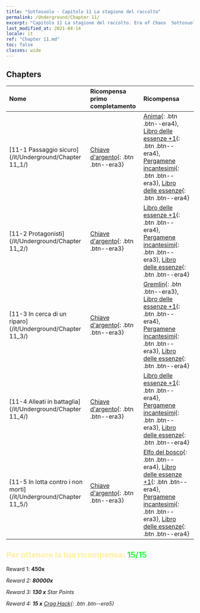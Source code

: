 ```yaml
---
title: "Sottosuolo - Capitolo 11 La stagione del raccolto"
permalink: /Underground/Chapter 11/
excerpt: "Capitolo 11 La stagione del raccolto. Era of Chaos  Sottosuolo - Capitolo 11. La stagione del raccolto"
last_modified_at: 2021-04-14
locale: it
ref: "Chapter 11.md"
toc: false
classes: wide
---
```


## Chapters

  | Nome |  Ricompensa primo completamento | Ricompensa |
  |:------------|:------------|:------------| 
  | [11-1 Passaggio sicuro](/it/Underground/Chapter 11_1/) | [Chiave d'argento](/it/Items/con_693/){: .btn .btn--era3} | [Anima](/it/Items/unt_210/){: .btn .btn--era4}, [Libro delle essenze +1](/it/Items/mat_46/){: .btn .btn--era4}, [Pergamene incantesimi](/it/Items/con_694/){: .btn .btn--era3}, [Libro delle essenze](/it/Items/mat_39/){: .btn .btn--era4} |
  | [11-2 Protagonisti](/it/Underground/Chapter 11_2/) | [Chiave d'argento](/it/Items/con_693/){: .btn .btn--era3} | [Libro delle essenze +1](/it/Items/mat_46/){: .btn .btn--era4}, [Pergamene incantesimi](/it/Items/con_694/){: .btn .btn--era3}, [Libro delle essenze](/it/Items/mat_39/){: .btn .btn--era4} |
  | [11-3 In cerca di un riparo](/it/Underground/Chapter 11_3/) | [Chiave d'argento](/it/Items/con_693/){: .btn .btn--era3} | [Gremlin](/it/Items/unt_235/){: .btn .btn--era3}, [Libro delle essenze +1](/it/Items/mat_46/){: .btn .btn--era4}, [Pergamene incantesimi](/it/Items/con_694/){: .btn .btn--era3}, [Libro delle essenze](/it/Items/mat_39/){: .btn .btn--era4} |
  | [11-4 Alleati in battaglia](/it/Underground/Chapter 11_4/) | [Chiave d'argento](/it/Items/con_693/){: .btn .btn--era3} | [Libro delle essenze +1](/it/Items/mat_46/){: .btn .btn--era4}, [Pergamene incantesimi](/it/Items/con_694/){: .btn .btn--era3}, [Libro delle essenze](/it/Items/mat_39/){: .btn .btn--era4} |
  | [11-5 In lotta contro i non morti](/it/Underground/Chapter 11_5/) | [Chiave d'argento](/it/Items/con_693/){: .btn .btn--era3} | [Elfo del bosco](/it/Items/unt_201/){: .btn .btn--era4}, [Libro delle essenze +1](/it/Items/mat_46/){: .btn .btn--era4}, [Pergamene incantesimi](/it/Items/con_694/){: .btn .btn--era3}, [Libro delle essenze](/it/Items/mat_39/){: .btn .btn--era4} |


## <span style="color: #ffeea0">Per ottenere la tua ricompensa: </span><span style="color: #27f73a">15/15</span>

 Reward 1:  **450x** <i class="fas fa-gem"/>

 Reward 2:  **80000x** <i class="fas fa-coins"/>

 Reward 3: **130 x** Star Points

 Reward 4: **15 x** [Crag Hack](/it/Items/her_375/){: .btn .btn--era5}

